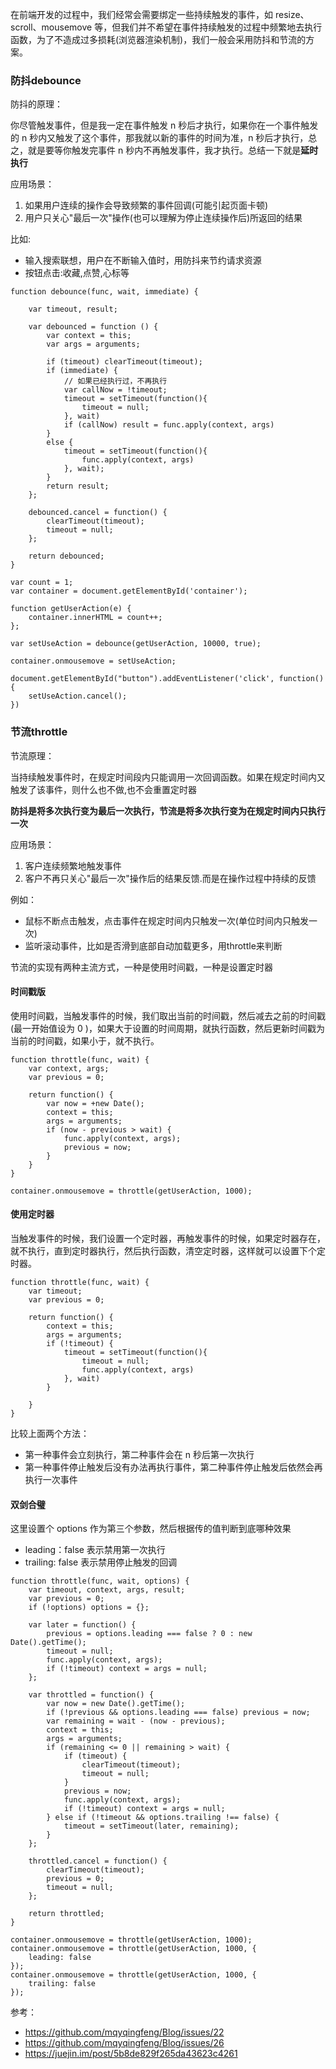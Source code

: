 在前端开发的过程中，我们经常会需要绑定一些持续触发的事件，如 resize、scroll、mousemove 等，但我们并不希望在事件持续触发的过程中频繁地去执行函数，为了不造成过多损耗(浏览器渲染机制)，我们一般会采用防抖和节流的方案。

### 防抖debounce

防抖的原理：

你尽管触发事件，但是我一定在事件触发 n 秒后才执行，如果你在一个事件触发的 n 秒内又触发了这个事件，那我就以新的事件的时间为准，n 秒后才执行，总之，就是要等你触发完事件 n 秒内不再触发事件，我才执行。总结一下就是**延时执行**

应用场景：

1. 如果用户连续的操作会导致频繁的事件回调(可能引起页面卡顿)
2. 用户只关心"最后一次"操作(也可以理解为停止连续操作后)所返回的结果

比如:

- 输入搜索联想，用户在不断输入值时，用防抖来节约请求资源
- 按钮点击:收藏,点赞,心标等

```
function debounce(func, wait, immediate) {

    var timeout, result;

    var debounced = function () {
        var context = this;
        var args = arguments;

        if (timeout) clearTimeout(timeout);
        if (immediate) {
            // 如果已经执行过，不再执行
            var callNow = !timeout;
            timeout = setTimeout(function(){
                timeout = null;
            }, wait)
            if (callNow) result = func.apply(context, args)
        }
        else {
            timeout = setTimeout(function(){
                func.apply(context, args)
            }, wait);
        }
        return result;
    };

    debounced.cancel = function() {
        clearTimeout(timeout);
        timeout = null;
    };

    return debounced;
}
```

```
var count = 1;
var container = document.getElementById('container');

function getUserAction(e) {
    container.innerHTML = count++;
};

var setUseAction = debounce(getUserAction, 10000, true);

container.onmousemove = setUseAction;

document.getElementById("button").addEventListener('click', function(){
    setUseAction.cancel();
})
```

### 节流throttle

节流原理：

当持续触发事件时，在规定时间段内只能调用一次回调函数。如果在规定时间内又触发了该事件，则什么也不做,也不会重置定时器

**防抖是将多次执行变为最后一次执行，节流是将多次执行变为在规定时间内只执行一次**

应用场景：

1. 客户连续频繁地触发事件
2. 客户不再只关心"最后一次"操作后的结果反馈.而是在操作过程中持续的反馈

例如：

- 鼠标不断点击触发，点击事件在规定时间内只触发一次(单位时间内只触发一次)
- 监听滚动事件，比如是否滑到底部自动加载更多，用throttle来判断

节流的实现有两种主流方式，一种是使用时间戳，一种是设置定时器

#### 时间戳版

使用时间戳，当触发事件的时候，我们取出当前的时间戳，然后减去之前的时间戳(最一开始值设为 0 )，如果大于设置的时间周期，就执行函数，然后更新时间戳为当前的时间戳，如果小于，就不执行。

```
function throttle(func, wait) {
    var context, args;
    var previous = 0;

    return function() {
        var now = +new Date();
        context = this;
        args = arguments;
        if (now - previous > wait) {
            func.apply(context, args);
            previous = now;
        }
    }
}

container.onmousemove = throttle(getUserAction, 1000);
```

#### 使用定时器

当触发事件的时候，我们设置一个定时器，再触发事件的时候，如果定时器存在，就不执行，直到定时器执行，然后执行函数，清空定时器，这样就可以设置下个定时器。

```
function throttle(func, wait) {
    var timeout;
    var previous = 0;

    return function() {
        context = this;
        args = arguments;
        if (!timeout) {
            timeout = setTimeout(function(){
                timeout = null;
                func.apply(context, args)
            }, wait)
        }

    }
}
```

比较上面两个方法：

- 第一种事件会立刻执行，第二种事件会在 n 秒后第一次执行
- 第一种事件停止触发后没有办法再执行事件，第二种事件停止触发后依然会再执行一次事件

#### 双剑合璧

这里设置个 options 作为第三个参数，然后根据传的值判断到底哪种效果

- leading：false 表示禁用第一次执行
- trailing: false 表示禁用停止触发的回调

```
function throttle(func, wait, options) {
    var timeout, context, args, result;
    var previous = 0;
    if (!options) options = {};

    var later = function() {
        previous = options.leading === false ? 0 : new Date().getTime();
        timeout = null;
        func.apply(context, args);
        if (!timeout) context = args = null;
    };

    var throttled = function() {
        var now = new Date().getTime();
        if (!previous && options.leading === false) previous = now;
        var remaining = wait - (now - previous);
        context = this;
        args = arguments;
        if (remaining <= 0 || remaining > wait) {
            if (timeout) {
                clearTimeout(timeout);
                timeout = null;
            }
            previous = now;
            func.apply(context, args);
            if (!timeout) context = args = null;
        } else if (!timeout && options.trailing !== false) {
            timeout = setTimeout(later, remaining);
        }
    };

    throttled.cancel = function() {
        clearTimeout(timeout);
        previous = 0;
        timeout = null;
    };

    return throttled;
}
```

```
container.onmousemove = throttle(getUserAction, 1000);
container.onmousemove = throttle(getUserAction, 1000, {
    leading: false
});
container.onmousemove = throttle(getUserAction, 1000, {
    trailing: false
});
```

参考：

- https://github.com/mqyqingfeng/Blog/issues/22
- https://github.com/mqyqingfeng/Blog/issues/26
- https://juejin.im/post/5b8de829f265da43623c4261
